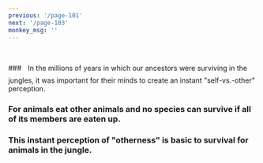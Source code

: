 ```yaml
---
previous: '/page-101'
next: '/page-103'
monkey_msg: ''
---
```


###<span style="font-size:47px;"> </span>In the millions of years in which our ancestors were surviving in the jungles, it was important for their minds to create an instant "self-vs.-other" perception.
### For animals eat other animals and no species can survive if all of its members are eaten up.
### This instant perception of "otherness" is basic to survival for animals in the jungle.
